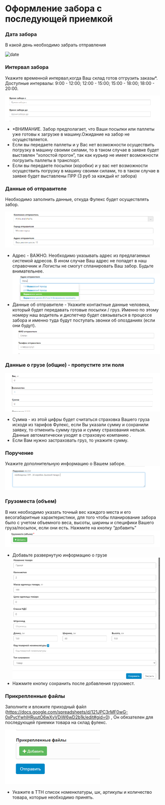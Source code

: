 # Оформление забора с последующей приемкой
### Дата забора
В какой день необходимо забрать отправления

![date](https://raw.githubusercontent.com/fulexpro/measoft_client_docs/main/img/pick_up_date.png)

### Интервал забора
Укажите временной интервал,когда Ваш склад готов отгрузить заказы*. Доступные интервалы: 9:00 - 12:00; 12:00 - 15:00; 15:00 - 18:00; 18:00 - 20:00.

![interval](/img/sampling_interval.png)

- *ВНИМАНИЕ. Забор предполагает, что Ваши посылки или паллеты уже готовы к загрузке в машину.Ожидание на забор не осуществляется. 
- Если вы передаете паллеты и у Вас нет возможности осуществить погрузку в машину своими силами, то в таком случае в заявке будет выставлен “холостой прогон”, так как курьер не имеет возможности погрузить паллеты в транспорт. 
- Если вы передаете посылки (коробки) и у вас нет возможности осуществить погрузку в машину своими силами, то в таком случае в заявке будет выставлены ПРР (3 руб за каждый кг забора)

### Данные об отправителе
Необходимо заполнить данные, откуда Фулекс будет осуществлять забор.

![interval](/img/sender_data.png)

* Адрес - ВАЖНО. Необходимо указывать адрес из предлагаемых системой адресов. В ином случае Ваш адрес не попадет в наш справочник и Логисты не смогут спланировать Ваш забор. Будьте внимательнее.
![interval](/img/address.png)
* Данные об отправителе - Укажите контактные данные человека, который будет передавать готовые посылки / груз. Именно по этому номеру наш водитель и диспетчер будет связываться в процессе забора и именно туда будут поступать звонки об опозданиях (если они будут).
![interval](/img/sender_data_2.png)  

### Данные о грузе (общие) - пропустите эти поля
![interval](/img/cargo_data.png)
* Сумма - из этой цифры будет считаться страховка Вашего груза исходя из тарифов Фулекс, если Вы указали сумму и сохранили заявку, то отменить сумму груза и сумму страхования нельзя. Данные автоматически уходят в страховую компанию .
* Если Вам нужно застраховать груз, то укажите сумму.

### Поручение
Укажите дополнительную информацию о Вашем заборе.
![interval](/img/assignment.png)
 
### Грузоместа (объем)
В них необходимо указать точный вес каждого места и его весогабаритные характеристики, для того чтобы планирование забора было с учетом объемного веса, высоты, ширины и специфики Вашего груза/посылок, если они есть. Нажмите на кнопку “добавить”
![interval](/img/cargo_spaces.png)

* Добавьте развернутую информацию о грузе
![interval](/img/cargo-spaces_data.png)
* Нажмите кнопку сохранить после добавления грузомест.

### Прикрепленные файлы
Заполните и вложите приходный файл (https://docs.google.com/spreadsheets/d/121JPC3rMF0wG-0xPvcYwhlHRuutO6wXvVDiW6wD2b1k/edit#gid=0) , Он обязателен для последующей приемки товара на склад фулекс.

![interval](/img/attached_files.png)
* Укажите в ТТН список номенклатуры, шк, артикулы и количество товара, которые необходимо принять.

